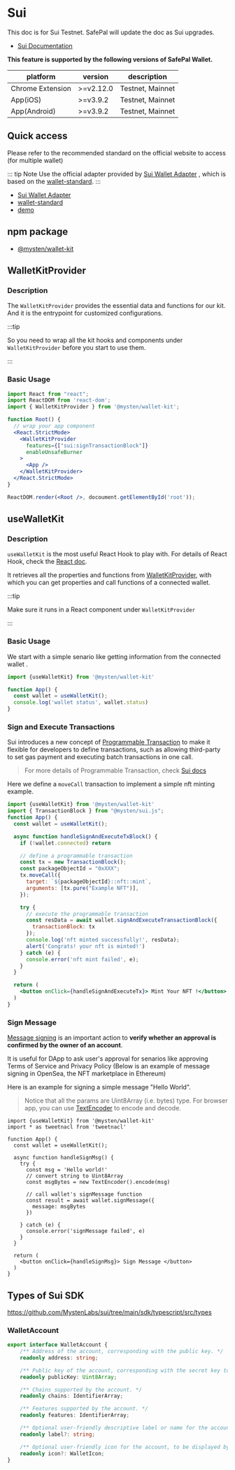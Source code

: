 # Sui

This doc is for Sui Testnet. SafePal will update the doc as Sui upgrades.

- [Sui Documentation](https://docs.sui.io/learn)

 **This feature is supported by the following versions of SafePal Wallet.**
 
| platform           | version    | description      |
| ------------------ | ---------- | ---------------- |
| Chrome Extension   | >=v2.12.0  | Testnet, Mainnet |
| App(iOS)           | >=v3.9.2   | Testnet, Mainnet |
| App(Android)       | >=v3.9.2   | Testnet, Mainnet |


## Quick access

Please refer to the recommended standard on the official website to access (for multiple wallet)

::: tip Note
Use the official adapter provided by [Sui Wallet Adapter](https://github.com/MystenLabs/sui/tree/main/sdk/wallet-adapter) , which is based on the [wallet-standard](https://github.com/wallet-standard/wallet-standard).
:::

- [Sui Wallet Adapter](https://github.com/MystenLabs/sui/tree/main/sdk/wallet-adapter)
- [wallet-standard](https://github.com/wallet-standard/wallet-standard)
- [demo](https://github.com/MystenLabs/sui/tree/main/sdk/wallet-adapter/example)
## npm package
  - [@mysten/wallet-kit](https://www.npmjs.com/package/@mysten/wallet-kit) 

## WalletKitProvider

### Description

The `WalletKitProvider` provides the essential data and functions for our kit. And it is the entrypoint for customized configurations.

:::tip

So you need to wrap all the kit hooks and components under `WalletKitProvider` before you start to use them.

:::


### Basic Usage

```jsx
import React from "react";
import ReactDOM from 'react-dom';
import { WalletKitProvider } from '@mysten/wallet-kit';

function Root() {
  // wrap your app component
  <React.StrictMode>
    <WalletKitProvider
      features={["sui:signTransactionBlock"]}
      enableUnsafeBurner
    >
      <App />
    </WalletKitProvider>
  </React.StrictMode>
}

ReactDOM.render(<Root />, docoument.getElementById('root'));
```
  
## useWalletKit

### Description

`useWalletKit` is the most useful React Hook to play with. For details of React Hook, check
the [React doc](https://reactjs.org/docs/hooks-intro.html).

It retrieves all the properties and functions from [WalletKitProvider](/Connect-wallet/Web/sui.html#walletprovider), with which you can
get properties and call functions of a connected wallet.

:::tip

Make sure it runs in a React component under `WalletKitProvider`

:::


### Basic Usage

We start with a simple senario like getting information from the connected wallet .

```jsx
import {useWalletKit} from '@mysten/wallet-kit'

function App() {
  const wallet = useWalletKit();
  console.log('wallet status', wallet.status)
}
```

### Sign and Execute Transactions

Sui introduces a new concept of [Programmable Transaction](https://github.com/MystenLabs/sui/issues/7790)
to make it flexible for developers to define transactions, such as allowing third-party to set gas payment and executing
batch transactions in one call.

> For more details of Programmable Transaction,
> check [Sui docs](https://docs.sui.io/devnet/doc-updates/sui-migration-guide#building-and-executing-transaction)

Here we define a `moveCall` transaction to implement a simple nft minting example.

```jsx
import {useWalletKit} from '@mysten/wallet-kit'
import { TransactionBlock } from "@mysten/sui.js";
function App() {
  const wallet = useWalletKit();

  async function handleSignAndExecuteTxBlock() {
    if (!wallet.connected) return

    // define a programmable transaction
    const tx = new TransactionBlock();
    const packageObjectId = "0xXXX";
    tx.moveCall({
      target: `${packageObjectId}::nft::mint`,
      arguments: [tx.pure("Example NFT")],
    });

    try {
      // execute the programmable transaction
      const resData = await wallet.signAndExecuteTransactionBlock({
        transactionBlock: tx
      });
      console.log('nft minted successfully!', resData);
      alert('Congrats! your nft is minted!')
    } catch (e) {
      console.error('nft mint failed', e);
    }
  }

  return (
    <button onClick={handleSignAndExecuteTx}> Mint Your NFT !</button>
  )
}
```

### Sign Message

[Message signing](https://en.bitcoin.it/wiki/Message_signing#:~:text=Message%20signing%20is%20the%20action,they%20correspond%20to%20each%20other.)
is an important action to **verify whether an approval is confirmed by the owner of an account**.

It is useful for DApp to ask user's approval for senarios like approving Terms of Service and Privacy Policy (Below is
an example of message signing in OpenSea, the NFT marketplace in Ethereum)

Here is an example for signing a simple message "Hello World".

> Notice that all the params are Uint8Array (i.e. bytes) type. For browser app, you can
> use [TextEncoder](https://developer.mozilla.org/en-US/docs/Web/API/TextEncoder) to encode and decode.

```tsx
import {useWalletKit} from '@mysten/wallet-kit'
import * as tweetnacl from 'tweetnacl'

function App() {
  const wallet = useWalletKit();

  async function handleSignMsg() {
    try {
      const msg = 'Hello world!'
      // convert string to Uint8Array 
      const msgBytes = new TextEncoder().encode(msg)
      
      // call wallet's signMessage function
      const result = await wallet.signMessage({
        message: msgBytes
      })

    } catch (e) {
      console.error('signMessage failed', e)
    }
  }

  return (
    <button onClick={handleSignMsg}> Sign Message </button>
  )
}
```

## Types of Sui SDK

https://github.com/MystenLabs/sui/tree/main/sdk/typescript/src/types

### WalletAccount

```ts
export interface WalletAccount {
    /** Address of the account, corresponding with the public key. */
    readonly address: string;

    /** Public key of the account, corresponding with the secret key to sign, encrypt, or decrypt using. */
    readonly publicKey: Uint8Array;

    /** Chains supported by the account. */
    readonly chains: IdentifierArray;

    /** Features supported by the account. */
    readonly features: IdentifierArray;

    /** Optional user-friendly descriptive label or name for the account, to be displayed by apps. */
    readonly label?: string;

    /** Optional user-friendly icon for the account, to be displayed by apps. */
    readonly icon?: WalletIcon;
}
```